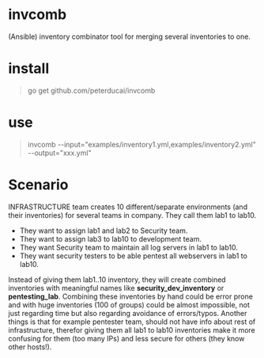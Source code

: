 # invcomb
(Ansible) inventory combinator tool for merging several inventories to one.

# install 

> go get github.com/peterducai/invcomb


# use

> invcomb --input="examples/inventory1.yml,examples/inventory2.yml" --output="xxx.yml"

# Scenario


INFRASTRUCTURE team creates 10 different/separate environments (and their inventories) for several teams in company. They call them lab1 to lab10.

* They want to assign lab1 and lab2 to Security team.
* They want to assign lab3 to lab10 to development team.
* They want Security team to maintain all log servers in lab1 to lab10.
* They want security testers to be able pentest all webservers in lab1 to lab10.


 Instead of giving them lab1..10 inventory, they will create combined inventories with meaningful names like **security_dev_inventory** or **pentesting_lab**. Combining these inventories by hand could be error prone and with huge inventories (100 of groups) could be almost impossible, not just regarding time but also regarding avoidance of errors/typos. Another things is that for example pentester team, should not have info about rest of infrastructure, therefor giving them all lab1 to lab10 inventories make it more confusing for them (too many IPs) and less secure for others (they know other hosts!).